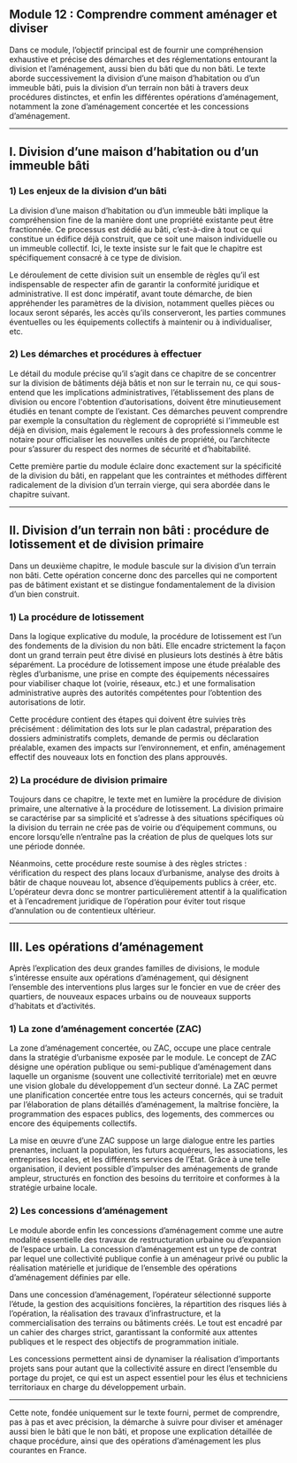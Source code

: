 ## Module 12 : Comprendre comment aménager et diviser

Dans ce module, l’objectif principal est de fournir une compréhension exhaustive et précise des démarches et des réglementations entourant la division et l’aménagement, aussi bien du bâti que du non bâti. Le texte aborde successivement la division d’une maison d’habitation ou d’un immeuble bâti, puis la division d’un terrain non bâti à travers deux procédures distinctes, et enfin les différentes opérations d’aménagement, notamment la zone d’aménagement concertée et les concessions d’aménagement.

---

## I. Division d’une maison d’habitation ou d’un immeuble bâti

### 1) Les enjeux de la division d’un bâti

La division d’une maison d’habitation ou d’un immeuble bâti implique la compréhension fine de la manière dont une propriété existante peut être fractionnée. Ce processus est dédié au bâti, c’est-à-dire à tout ce qui constitue un édifice déjà construit, que ce soit une maison individuelle ou un immeuble collectif. Ici, le texte insiste sur le fait que le chapitre est spécifiquement consacré à ce type de division.

Le déroulement de cette division suit un ensemble de règles qu’il est indispensable de respecter afin de garantir la conformité juridique et administrative. Il est donc impératif, avant toute démarche, de bien appréhender les paramètres de la division, notamment quelles pièces ou locaux seront séparés, les accès qu’ils conserveront, les parties communes éventuelles ou les équipements collectifs à maintenir ou à individualiser, etc.

### 2) Les démarches et procédures à effectuer

Le détail du module précise qu’il s’agit dans ce chapitre de se concentrer sur la division de bâtiments déjà bâtis et non sur le terrain nu, ce qui sous-entend que les implications administratives, l’établissement des plans de division ou encore l'obtention d’autorisations, doivent être minutieusement étudiés en tenant compte de l’existant. Ces démarches peuvent comprendre par exemple la consultation du règlement de copropriété si l’immeuble est déjà en division, mais également le recours à des professionnels comme le notaire pour officialiser les nouvelles unités de propriété, ou l’architecte pour s’assurer du respect des normes de sécurité et d’habitabilité.

Cette première partie du module éclaire donc exactement sur la spécificité de la division du bâti, en rappelant que les contraintes et méthodes diffèrent radicalement de la division d’un terrain vierge, qui sera abordée dans le chapitre suivant.

---

## II. Division d’un terrain non bâti : procédure de lotissement et de division primaire

Dans un deuxième chapitre, le module bascule sur la division d’un terrain non bâti. Cette opération concerne donc des parcelles qui ne comportent pas de bâtiment existant et se distingue fondamentalement de la division d’un bien construit.

### 1) La procédure de lotissement

Dans la logique explicative du module, la procédure de lotissement est l’un des fondements de la division du non bâti. Elle encadre strictement la façon dont un grand terrain peut être divisé en plusieurs lots destinés à être bâtis séparément. La procédure de lotissement impose une étude préalable des règles d’urbanisme, une prise en compte des équipements nécessaires pour viabiliser chaque lot (voirie, réseaux, etc.) et une formalisation administrative auprès des autorités compétentes pour l’obtention des autorisations de lotir.

Cette procédure contient des étapes qui doivent être suivies très précisément : délimitation des lots sur le plan cadastral, préparation des dossiers administratifs complets, demande de permis ou déclaration préalable, examen des impacts sur l’environnement, et enfin, aménagement effectif des nouveaux lots en fonction des plans approuvés.

### 2) La procédure de division primaire

Toujours dans ce chapitre, le texte met en lumière la procédure de division primaire, une alternative à la procédure de lotissement. La division primaire se caractérise par sa simplicité et s’adresse à des situations spécifiques où la division du terrain ne crée pas de voirie ou d’équipement communs, ou encore lorsqu’elle n’entraîne pas la création de plus de quelques lots sur une période donnée.

Néanmoins, cette procédure reste soumise à des règles strictes : vérification du respect des plans locaux d’urbanisme, analyse des droits à bâtir de chaque nouveau lot, absence d’équipements publics à créer, etc. L’opérateur devra donc se montrer particulièrement attentif à la qualification et à l’encadrement juridique de l’opération pour éviter tout risque d’annulation ou de contentieux ultérieur.

---

## III. Les opérations d’aménagement

Après l’explication des deux grandes familles de divisions, le module s’intéresse ensuite aux opérations d’aménagement, qui désignent l’ensemble des interventions plus larges sur le foncier en vue de créer des quartiers, de nouveaux espaces urbains ou de nouveaux supports d’habitats et d’activités.

### 1) La zone d’aménagement concertée (ZAC)

La zone d’aménagement concertée, ou ZAC, occupe une place centrale dans la stratégie d’urbanisme exposée par le module. Le concept de ZAC désigne une opération publique ou semi-publique d’aménagement dans laquelle un organisme (souvent une collectivité territoriale) met en œuvre une vision globale du développement d’un secteur donné. La ZAC permet une planification concertée entre tous les acteurs concernés, qui se traduit par l’élaboration de plans détaillés d’aménagement, la maîtrise foncière, la programmation des espaces publics, des logements, des commerces ou encore des équipements collectifs.

La mise en œuvre d’une ZAC suppose un large dialogue entre les parties prenantes, incluant la population, les futurs acquéreurs, les associations, les entreprises locales, et les différents services de l’État. Grâce à une telle organisation, il devient possible d’impulser des aménagements de grande ampleur, structurés en fonction des besoins du territoire et conformes à la stratégie urbaine locale.

### 2) Les concessions d’aménagement

Le module aborde enfin les concessions d’aménagement comme une autre modalité essentielle des travaux de restructuration urbaine ou d’expansion de l’espace urbain. La concession d’aménagement est un type de contrat par lequel une collectivité publique confie à un aménageur privé ou public la réalisation matérielle et juridique de l’ensemble des opérations d’aménagement définies par elle.

Dans une concession d’aménagement, l’opérateur sélectionné supporte l’étude, la gestion des acquisitions foncières, la répartition des risques liés à l’opération, la réalisation des travaux d’infrastructure, et la commercialisation des terrains ou bâtiments créés. Le tout est encadré par un cahier des charges strict, garantissant la conformité aux attentes publiques et le respect des objectifs de programmation initiale.

Les concessions permettent ainsi de dynamiser la réalisation d’importants projets sans pour autant que la collectivité assure en direct l’ensemble du portage du projet, ce qui est un aspect essentiel pour les élus et techniciens territoriaux en charge du développement urbain.

---

Cette note, fondée uniquement sur le texte fourni, permet de comprendre, pas à pas et avec précision, la démarche à suivre pour diviser et aménager aussi bien le bâti que le non bâti, et propose une explication détaillée de chaque procédure, ainsi que des opérations d’aménagement les plus courantes en France.